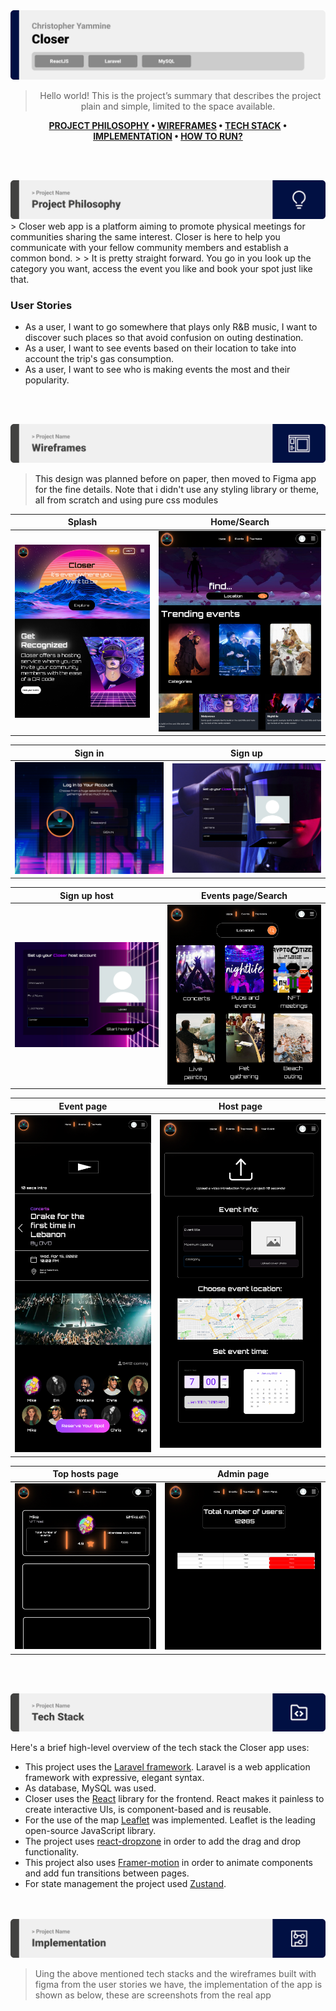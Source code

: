 <img src="./readme/title1.svg"/>

<div align="center">

> Hello world! This is the project’s summary that describes the project plain and simple, limited to the space available.  

**[PROJECT PHILOSOPHY](#project-philosophy) • [WIREFRAMES](#wireframes) • [TECH STACK](#tech-stack) • [IMPLEMENTATION](#impplementation) • [HOW TO RUN?](#how-to-run)**

</div>

<br><br>


<img src="./readme/title2.svg"/>
<a id="project-philosophy">
> Closer web app is a platform aiming to promote physical meetings for communities sharing the same interest. Closer is here to help you communicate with your fellow community members and establish a common bond.
> 
> It is pretty straight forward. You go in you look up the category you want, access the event you like and book your spot just like that.

### User Stories
- As a user, I want to go somewhere that plays only R&B music, I want to discover such places so that avoid confusion on outing destination.
- As a user, I want to see events based on their location to take into account the trip's gas consumption.
- As a user, I want to see who is making events the most and their popularity.

<br><br>

<img src="./readme/title3.svg"/>

> This design was planned before on paper, then moved to Figma app for the fine details.
Note that i didn't use any styling library or theme, all from scratch and using pure css modules
<a id="wireframes"></a>

| Splash  | Home/Search  |
| -----------------| -----|
| ![Splash](./readme/PNGs/splash.png) | ![Landing/Search](./readme/PNGs/landingpage.png) |

| Sign in  | Sign up  |
| -----------------| -----|
| ![Sign in](./readme/PNGs/signin.png) | ![Sign up](./readme/PNGs/Signup.png) |

| Sign up host  | Events page/Search  |
| -----------------| -----|
| ![Sign up host](./readme/PNGs/signuphost.png) | ![Events page/Search](./readme/PNGs/eventspage.png) |

| Event page  | Host page  |
| -----------------| -----|
| ![Event page](./readme/PNGs/Event.png) | ![Host page](./readme/PNGs/hostpage.png) |

| Top hosts page  | Admin page  |
| -----------------| -----|
| ![Top hosts page](./readme/PNGs/tophosts.png) | ![Admin page](./readme/PNGs/admin.png) |

<br><br>

<img src="./readme/title4.svg"/>

Here's a brief high-level overview of the tech stack the Closer app uses:
- This project uses the [Laravel framework](https://laravel.com/). Laravel is a web application framework with expressive, elegant syntax.
- As database, MySQL was used.
- Closer uses the [React](https://reactjs.org/) library for the frontend. React makes it painless to create interactive UIs, is component-based and is reusable.
- For the use of the map [Leaflet](https://leafletjs.com/) was implemented. Leaflet is the leading open-source JavaScript library.
- The project uses [react-dropzone](https://www.npmjs.com/package/react-dropzone) in order to add the drag and drop functionality.
- This project also uses [Framer-motion](https://www.framer.com/motion/) in order to animate components and add fun transitions between pages.
- For state management the project used [Zustand](https://github.com/pmndrs/zustand).

<br><br>
<img src="./readme/title5.svg"/>

> Uing the above mentioned tech stacks and the wireframes built with figma from the user stories we have, the implementation of the app is shown as below, these are screenshots from the real app

